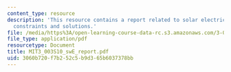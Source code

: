 ```yaml
---
content_type: resource
description: 'This resource contains a report related to solar electricity: problems,
  constraints and solutions.'
file: /media/https%3A/open-learning-course-data-rc.s3.amazonaws.com/3-003-principles-of-engineering-practice-spring-2010/3060b720f7b252c5b9d365b6037378bb_MIT3_003S10_swE_report.pdf
file_type: application/pdf
resourcetype: Document
title: MIT3_003S10_swE_report.pdf
uid: 3060b720-f7b2-52c5-b9d3-65b6037378bb
---
```

